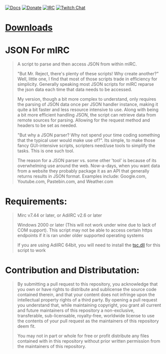 [![Docs](https://img.shields.io/badge/Link-Docs-blue.svg)](https://sreject.github.io/JSON-For-Mirc) 
[![Donate](https://img.shields.io/badge/Link-Donate-blue.svg)](https://streamjar.tv/tip/SReject) 
[![IRC](https://img.shields.io/badge/IRC-SwiftIRC-brightgreen.svg "Join us on IRC")](https://qwebirc.swiftirc.net/?channels=%23jsonformirc) 
[![Twitch Chat](https://img.shields.io/badge/Chat-Twitch-brightgreen.svg "Join us on IRC")](https://twitch.tv/mirchelp)  

# [Downloads](https://github.com/SReject/JSON-For-Mirc/releases)  

JSON For mIRC
===
> A script to parse and then access JSON from within mIRC.  
>
> "But Mr. Reject, there's plenty of these scripts! Why create another?" Well, little one, I find that most of those scripts trade in efficiency for simplicity. Generally speaking most JSON scripts for mIRC reparse the json data each time that data needs to be accessed.  
>
> My version, though a bit more complex to understand, only requires the parsing of JSON data once per JSON handler instance, making it quite a bit faster and less resource intensive to use. Along with being a bit more efficient handling JSON, the script can retrieve data from remote sources for parsing. Allowing for the request method and headers to be set as needed.  
>
> "But why a JSON parser? Why not spend your time coding something that the typical user would make use of?". Its simple, to make those fancy GUI-intensive scripts, scripters need/use tools to simplify the tasks. This is one such tool.  
>
> The reason for a JSON parser vs. some other 'tool' is because of its overwhelming use around the web. Now-a-days, when you want data from a website they probably package it as an API that generally returns results in JSON format. Examples include: Google.com, Youtube.com, Pastebin.com, and Weather.com  

Requirements:
===
> Mirc v7.44 or later, or AdiIRC v2.6 or later  
>
> Windows 2000 or later (This will not work under wine due to lack of COM support). This script may not be able to access certain https endpoints if it is ran under older supported operating systems  
>
> If you are using AdiIRC 64bit, you will need to install the [tsc.dll](http://www.eonet.ne.jp/~gakana/tablacus/scriptcontrol_en.html) for this script to work  
  
Contribution and Distributation:
===
> By submitting a pull request to this repository, you acknowledge that you own or have rights to distribute and sublicense the source code contained therein, and that your content does not infringe upon the intellectual property rights of a third party. By opening a pull request you understand that, while maintaining copyright, you grant all current and future maintainers of this repository a non-exclusive, transferable, sub-licensable, royalty-free, worldwide license to use the contents of your pull request as the maintainers of this repository deem fit.  
>
> You may not in part or whole for free or profit distribute any files contained with in this repository without prior written permission from the maintainers of this repository.
